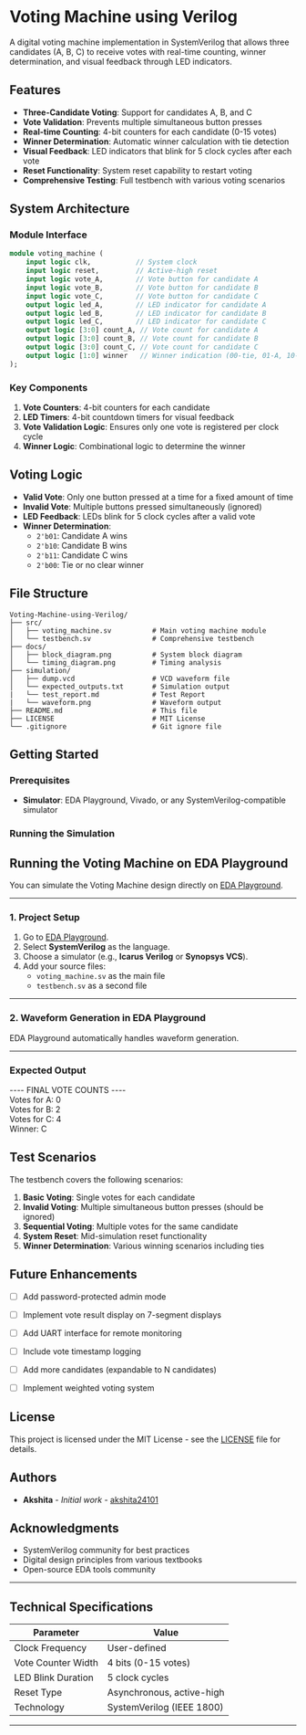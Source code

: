 # Voting Machine using Verilog

A digital voting machine implementation in SystemVerilog that allows three candidates (A, B, C) to receive votes with real-time counting, winner determination, and visual feedback through LED indicators.

## Features

- **Three-Candidate Voting**: Support for candidates A, B, and C
- **Vote Validation**: Prevents multiple simultaneous button presses
- **Real-time Counting**: 4-bit counters for each candidate (0-15 votes)
- **Winner Determination**: Automatic winner calculation with tie detection
- **Visual Feedback**: LED indicators that blink for 5 clock cycles after each vote
- **Reset Functionality**: System reset capability to restart voting
- **Comprehensive Testing**: Full testbench with various voting scenarios

## System Architecture

### Module Interface

```systemverilog
module voting_machine (
    input logic clk,           // System clock
    input logic reset,         // Active-high reset
    input logic vote_A,        // Vote button for candidate A
    input logic vote_B,        // Vote button for candidate B
    input logic vote_C,        // Vote button for candidate C
    output logic led_A,        // LED indicator for candidate A
    output logic led_B,        // LED indicator for candidate B
    output logic led_C,        // LED indicator for candidate C
    output logic [3:0] count_A, // Vote count for candidate A
    output logic [3:0] count_B, // Vote count for candidate B
    output logic [3:0] count_C, // Vote count for candidate C
    output logic [1:0] winner   // Winner indication (00-tie, 01-A, 10-B, 11-C)
);
```

### Key Components

1. **Vote Counters**: 4-bit counters for each candidate
2. **LED Timers**: 4-bit countdown timers for visual feedback
3. **Vote Validation Logic**: Ensures only one vote is registered per clock cycle
4. **Winner Logic**: Combinational logic to determine the winner

## Voting Logic

- **Valid Vote**: Only one button pressed at a time for a fixed amount of time  
- **Invalid Vote**: Multiple buttons pressed simultaneously (ignored)
- **LED Feedback**: LEDs blink for 5 clock cycles after a valid vote
- **Winner Determination**: 
  - `2'b01`: Candidate A wins
  - `2'b10`: Candidate B wins
  - `2'b11`: Candidate C wins
  - `2'b00`: Tie or no clear winner

## File Structure

```
Voting-Machine-using-Verilog/
├── src/
│   ├── voting_machine.sv          # Main voting machine module
│   └── testbench.sv               # Comprehensive testbench
├── docs/
│   ├── block_diagram.png          # System block diagram
│   └── timing_diagram.png         # Timing analysis
├── simulation/
│   ├── dump.vcd                   # VCD waveform file
│   └── expected_outputs.txt       # Simulation output  
|   └── test_report.md             # Test Report  
|   └── waveform.png               # Waveform output  
├── README.md                      # This file
├── LICENSE                        # MIT License
└── .gitignore                     # Git ignore file
```

## Getting Started

### Prerequisites

- **Simulator**: EDA Playground, Vivado, or any SystemVerilog-compatible simulator

### Running the Simulation

## Running the Voting Machine on EDA Playground

You can simulate the Voting Machine design directly on [EDA Playground](https://www.edaplayground.com/).

---

### 1. Project Setup
1. Go to [EDA Playground](https://www.edaplayground.com/).  
2. Select **SystemVerilog** as the language.  
3. Choose a simulator (e.g., **Icarus Verilog** or **Synopsys VCS**).  
4. Add your source files:
   - `voting_machine.sv` as the main file
   - `testbench.sv` as a second file 

---

### 2. Waveform Generation in EDA Playground

EDA Playground automatically handles waveform generation.  

---

### Expected Output

---- FINAL VOTE COUNTS ----  
Votes for A: 0  
Votes for B: 2  
Votes for C: 4  
Winner: C  

## Test Scenarios

The testbench covers the following scenarios:

1. **Basic Voting**: Single votes for each candidate
2. **Invalid Voting**: Multiple simultaneous button presses (should be ignored)
3. **Sequential Voting**: Multiple votes for the same candidate
4. **System Reset**: Mid-simulation reset functionality
5. **Winner Determination**: Various winning scenarios including ties


## Future Enhancements

- [ ] Add password-protected admin mode
- [ ] Implement vote result display on 7-segment displays
- [ ] Add UART interface for remote monitoring
- [ ] Include vote timestamp logging
- [ ] Add more candidates (expandable to N candidates)
- [ ] Implement weighted voting system


## License

This project is licensed under the MIT License - see the [LICENSE](LICENSE) file for details.

## Authors

- **Akshita** - *Initial work* - [akshita24101](https://github.com/akshita24101)

## Acknowledgments

- SystemVerilog community for best practices
- Digital design principles from various textbooks
- Open-source EDA tools community

---

## Technical Specifications

| Parameter | Value |
|-----------|-------|
| Clock Frequency | User-defined |
| Vote Counter Width | 4 bits (0-15 votes) |
| LED Blink Duration | 5 clock cycles |
| Reset Type | Asynchronous, active-high |
| Technology | SystemVerilog (IEEE 1800) |

---

